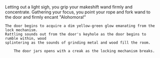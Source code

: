 Letting out a light sigh, you grip your makeshift wand firmly and concentrate. Gathering your focus, you point your rope and fork wand to the door and firmly encant "Alohomora!"

    The door begins to acquire a dim yellow-green glow emanating from the lock mechanism.
    Rattling sounds out from the door's keyhole as the door begins to rumble within, wood
    splintering as the sounds of grinding metal and wood fill the room.

        The door jars opens with a creak as the locking mechanism breaks.

